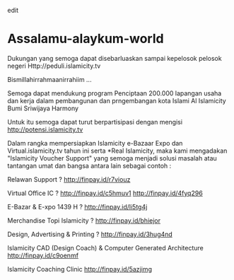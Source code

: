edit

# Assalamu-alaykum-world

Dukungan yang semoga dapat disebarluaskan sampai kepelosok pelosok negeri
Http://peduli.islamicity.tv

Bismillahirrahmaanirrahiim ...

Semoga dapat mendukung program Penciptaan 200.000 lapangan usaha dan kerja dalam pembangunan dan prngembangan kota Islami Al Islamicity Bumi Sriwijaya Harmony

Untuk itu semoga dapat turut berpartisipasi dengan mengisi http://potensi.islamicity.tv 
 
Dalam rangka mempersiapkan Islamicity e-Bazaar Expo dan Virtual.islamicity.tv tahun ini serta *Real Islamicity, maka kami mengadakan
"Islamicity Voucher Support" yang semoga menjadi solusi masalah atau tantangan umat dan bangsa antara lain sebagai contoh :

Relawan Support ?
http://finpay.id/r7viouz

Virtual Office IC ?
http://finpay.id/c5hmuv1
http://finpay.id/4fyq296

E-Bazar & E-xpo 1439 H ?
http://finpay.id/li5tg4j

Merchandise Topi Islamicity  ?
http://finpay.id/bhiejor

Design, Advertising & Printing ?
http://finpay.id/3hug4nd

Islamicity CAD (Design Coach)
& Computer Generated Architecture
http://finpay.id/c9oenmf

Islamicity Coaching Clinic
http://finpay.id/5azjimg
